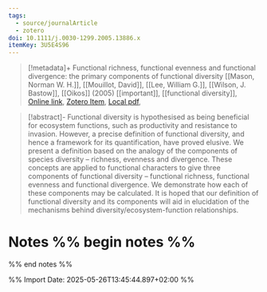 ```yaml
---
tags:
  - source/journalArticle
  - zotero
doi: 10.1111/j.0030-1299.2005.13886.x
itemKey: 3U5E4S96
---
```

>[!metadata]+
> Functional richness, functional evenness and functional divergence: the primary components of functional diversity
> [[Mason, Norman W. H.]], [[Mouillot, David]], [[Lee, William G.]], [[Wilson, J. Bastow]], 
> [[Oikos]] (2005)
> [[important]], [[functional diversity]], 
> [Online link](https://onlinelibrary.wiley.com/doi/abs/10.1111/j.0030-1299.2005.13886.x), [Zotero Item](zotero://select/library/items/3U5E4S96), [Local pdf](file://C:/Users/aburg/Documents/references/zotero/storage/DRINFJ2M/Mason2005_Functionalrichnessa.pdf), 

>[!abstract]-
>Functional diversity is hypothesised as being beneficial for ecosystem functions, such as productivity and resistance to invasion. However, a precise definition of functional diversity, and hence a framework for its quantification, have proved elusive. We present a definition based on the analogy of the components of species diversity – richness, evenness and divergence. These concepts are applied to functional characters to give three components of functional diversity – functional richness, functional evenness and functional divergence. We demonstrate how each of these components may be calculated. It is hoped that our definition of functional diversity and its components will aid in elucidation of the mechanisms behind diversity/ecosystem-function relationships.

# Notes %% begin notes %% 
%% end notes %%




%% Import Date: 2025-05-26T13:45:44.897+02:00 %%
